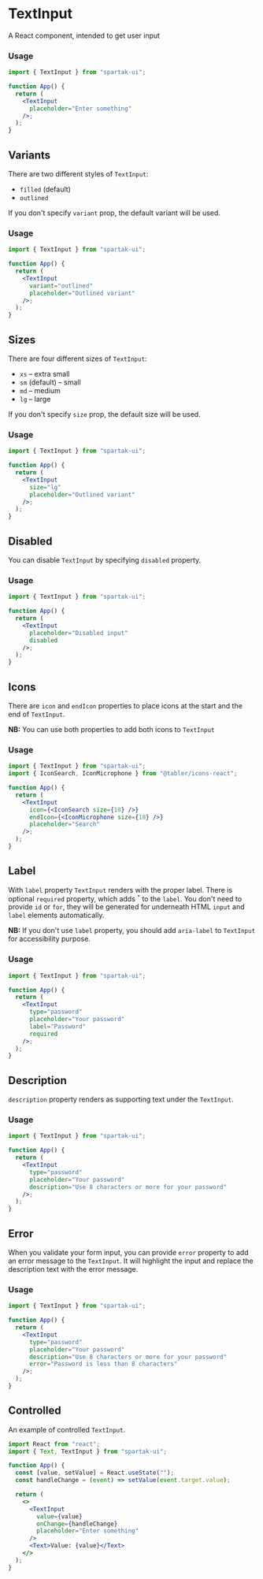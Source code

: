 # TextInput

A React component, intended to get user input

### Usage

```jsx
import { TextInput } from "spartak-ui";

function App() {
  return (
    <TextInput
      placeholder="Enter something"
    />;
  );
}
```

## Variants

There are two different styles of `TextInput`:

- `filled` (default)
- `outlined`

If you don't specify `variant` prop, the default variant will be used.

### Usage

```jsx
import { TextInput } from "spartak-ui";

function App() {
  return (
    <TextInput
      variant="outlined"
      placeholder="Outlined variant"
    />;
  );
}
```

## Sizes

There are four different sizes of `TextInput`:

- `xs` – extra small
- `sm` (default) – small
- `md` – medium
- `lg` – large

If you don't specify `size` prop, the default size will be used.

### Usage

```jsx
import { TextInput } from "spartak-ui";

function App() {
  return (
    <TextInput
      size="lg"
      placeholder="Outlined variant"
    />;
  );
}
```

## Disabled

You can disable `TextInput` by specifying `disabled` property.

### Usage

```jsx
import { TextInput } from "spartak-ui";

function App() {
  return (
    <TextInput
      placeholder="Disabled input"
      disabled
    />;
  );
}
```

## Icons

There are `icon` and `endIcon` properties to place icons at the start and the end of `TextInput`.

**NB:** You can use both properties to add both icons to `TextInput`

### Usage

```jsx
import { TextInput } from "spartak-ui";
import { IconSearch, IconMicrophone } from "@tabler/icons-react";

function App() {
  return (
    <TextInput
      icon={<IconSearch size={18} />}
      endIcon={<IconMicrophone size={18} />}
      placeholder="Search"
    />;
  );
}
```

## Label

With `label` property `TextInput` renders with the proper label. There is optional `required` property, which adds <sup>`*`</sup> to the `label`. You don't need to provide `id` or `for`, they will be generated for underneath HTML `input` and `label` elements automatically.

**NB:** If you don't use `label` property, you should add `aria-label` to `TextInput` for accessibility purpose.

### Usage

```jsx
import { TextInput } from "spartak-ui";

function App() {
  return (
    <TextInput
      type="password"
      placeholder="Your password"
      label="Password"
      required
    />;
  );
}
```

## Description

`description` property renders as supporting text under the `TextInput`.

### Usage

```jsx
import { TextInput } from "spartak-ui";

function App() {
  return (
    <TextInput
      type="password"
      placeholder="Your password"
      description="Use 8 characters or more for your password"
    />;
  );
}
```

## Error

When you validate your form input, you can provide `error` property to add an error message to the `TextInput`. It will highlight the input and replace the description text with the error message.

### Usage

```jsx
import { TextInput } from "spartak-ui";

function App() {
  return (
    <TextInput
      type="password"
      placeholder="Your password"
      description="Use 8 characters or more for your password"
      error="Password is less than 8 characters"
    />;
  );
}
```

## Controlled

An example of controlled `TextInput`.

```jsx
import React from "react";
import { Text, TextInput } from "spartak-ui";

function App() {
  const [value, setValue] = React.useState("");
  const handleChange = (event) => setValue(event.target.value);

  return (
    <>
      <TextInput
        value={value}
        onChange={handleChange}
        placeholder="Enter something"
      />
      <Text>Value: {value}</Text>
    </>
  );
}
```

